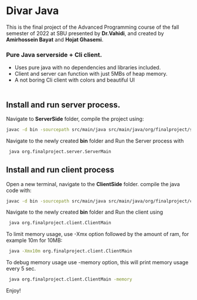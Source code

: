 # Divar Java
This is the final project of the Advanced Programming course of the fall semester of 2022 at SBU presented by **Dr.Vahidi**, and created by **Amirhossein Bayat** and **Hojat Ghasemi**.


###  Pure Java serverside + Cli client.
- Uses pure java with no dependencies and libraries included.
- Client and server can function with just 5MBs of heap memory.
- A not boring Cli client with colors and beautiful UI
<br><br>
## Install and run server process.

Navigate to **ServerSide** folder, compile the project using:
```sh
javac -d bin -sourcepath src/main/java src/main/java/org/finalproject/server/ServerMain.java
```
Navigate to the newly created **bin** folder and Run the Server process with
```sh
 java org.finalproject.server.ServerMain
```

## Install and run client process
Open a new terminal, navigate to the **ClientSide** folder. compile the java code with:
```sh
javac -d bin -sourcepath src/main/java src/main/java/org/finalproject/client/ClientMain.java
```
Navigate to the newly created **bin** folder and Run the client using
```sh
 java org.finalproject.client.ClientMain
```

To limit memory usage, use -Xmx option followed by the amount of ram, for example 10m for 10MB:
```sh
 java -Xmx10m org.finalproject.client.ClientMain
```

To debug memory usage use -memory option, this will print memory usage every 5 sec.
```sh
 java org.finalproject.client.ClientMain -memory
```

Enjoy!
